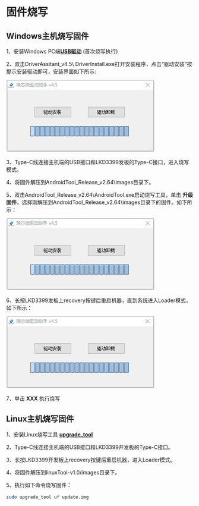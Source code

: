 # 固件烧写


## Windows主机烧写固件

1、安装Windows PC端[**USB驱动**](https://www.google.com) (首次烧写执行)

2、双击DriverAssitant_v4.5\ DriverInstall.exe打开安装程序，点击“驱动安装”按提示安装驱动即可，安装界面如下所示:

   ![](../images/usb_drv.png)

3、Type-C线连接主机端的USB接口和LKD3399发板的Type-C接口，进入烧写模式。

4、将固件解压到AndroidTool_Release_v2.64\images目录下。

5、双击AndroidTool_Release_v2.64\AndroidTool.exe启动烧写工具，单击 **升级固件**，选择刚解压到AndroidTool_Release_v2.64\images目录下的固件。如下所示：

   ![](../images/usb_drv.png)

6、长按LKD3399发板上recovery按键后重启机器，直到系统进入Loader模式，如下所示：

   ![](../images/usb_drv.png)

7、单击 **XXX** 执行烧写



## Linux主机烧写固件

1、安装Linux烧写工具 [**upgrade_tool**](https://www.google.com)

2、Type-C线连接主机端的USB接口和LKD3399开发板的Type-C接口。

3、长按LKD3399开发板上recovery按键后重启机器，进入Loader模式。

4、将固件解压到linuxTool-v1.0/images目录下。

5、执行如下命令烧写固件：

   ``` sh
   sudo upgrade_tool uf update.img
   ``` 
